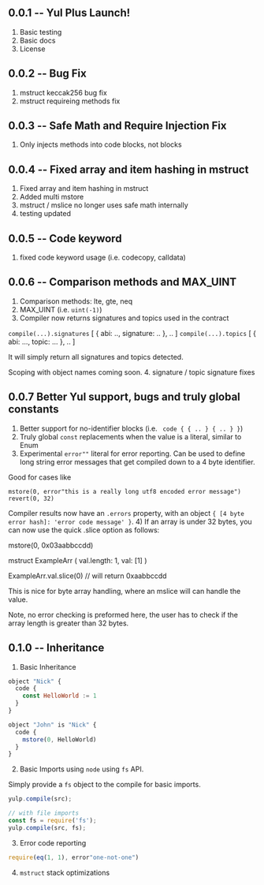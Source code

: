 ## 0.0.1 -- Yul Plus Launch!

1. Basic testing
2. Basic docs
3. License

## 0.0.2 -- Bug Fix

1. mstruct keccak256 bug fix
2. mstruct requireing methods fix

## 0.0.3 -- Safe Math and Require Injection Fix

1. Only injects methods into code blocks, not blocks

## 0.0.4 -- Fixed array and item hashing in mstruct

1. Fixed array and item hashing in mstruct
2. Added multi mstore
3. mstruct / mslice no longer uses safe math internally
4. testing updated

## 0.0.5 -- Code keyword

1. fixed code keyword usage (i.e. codecopy, calldata)

## 0.0.6 -- Comparison methods and MAX_UINT

1. Comparison methods: lte, gte, neq
2. MAX_UINT (i.e. `uint(-1)`)
3. Compiler now returns signatures and topics used in the contract

  `compile(...).signatures` [ { abi: .., signature: .. }, .. ]
  `compile(...).topics` [ { abi: ..., topic: ... }, .. ]

It will simply return all signatures and topics detected.

Scoping with object names coming soon.
4. signature / topic signature fixes

## 0.0.7 Better Yul support, bugs and truly global constants
1) Better support for no-identifier blocks (i.e. ` code { { .. } { .. } }`)
2) Truly global `const` replacements when the value is a literal, similar to Enum
3) Experimental `error""` literal for error reporting. Can be used to define long string error messages that get compiled down to a 4 byte identifier.

Good for cases like

```
mstore(0, error"this is a really long utf8 encoded error message")
revert(0, 32)
```

Compiler results now have an `.errors` property, with an object `{ [4 byte error hash]: 'error code message' }`.
4) If an array is under 32 bytes, you can now use the quick .slice option as follows:

mstore(0, 0x03aabbccdd)

mstruct ExampleArr (
    val.length: 1,
    val: [1]
)

ExampleArr.val.slice(0) // will return 0xaabbccdd

This is nice for byte array handling, where an mslice will can handle the value.

Note, no error checking is preformed here, the user has to check if the array length is greater than 32 bytes.

## 0.1.0 -- Inheritance

1. Basic Inheritance

```js
object "Nick" {
  code {
    const HelloWorld := 1
  }
}

object "John" is "Nick" {
  code {
    mstore(0, HelloWorld)
  }
}
```

2. Basic Imports using `node` using `fs` API.

Simply provide a `fs` object to the compile for basic imports.

```js
yulp.compile(src);

// with file imports
const fs = require('fs');
yulp.compile(src, fs);
```

3. Error code reporting

```js
require(eq(1, 1), error"one-not-one")
```

4. `mstruct` stack optimizations
